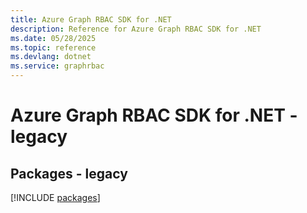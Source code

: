 ```yaml
---
title: Azure Graph RBAC SDK for .NET
description: Reference for Azure Graph RBAC SDK for .NET
ms.date: 05/28/2025
ms.topic: reference
ms.devlang: dotnet
ms.service: graphrbac
---
```

# Azure Graph RBAC SDK for .NET - legacy
## Packages - legacy
[!INCLUDE [packages](graph-rbac-index.md)]